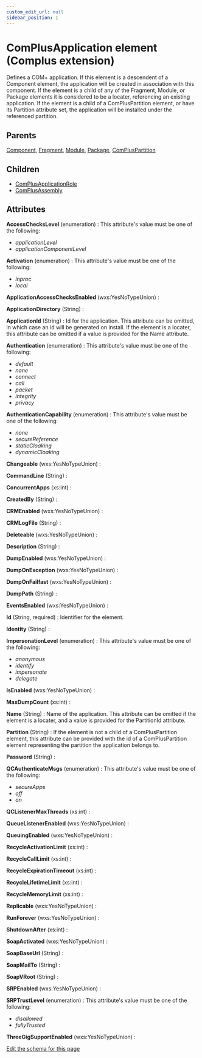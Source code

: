 ```yaml
---
custom_edit_url: null
sidebar_position: 1
---
```

# ComPlusApplication element (Complus extension)
Defines a COM+ application. If this element is a descendent of a Component element, the application will be created in association with this component. If the element is a child of any of the Fragment, Module, or Package elements it is considered to be a locater, referencing an existing application.  If the element is a child of a ComPlusPartition element, or have its Partition attribute set, the application will be installed under the referenced partition.

## Parents
[Component](../wxs/component.md), [Fragment](../wxs/fragment.md), [Module](../wxs/module.md), [Package](../wxs/package.md), [ComPlusPartition](compluspartition.md)

## Children
* [ComPlusApplicationRole](complusapplicationrole.md) 
* [ComPlusAssembly](complusassembly.md) 

## Attributes
**AccessChecksLevel** (enumeration)
  :  This attribute's value must be one of the following:
- *applicationLevel*
- *applicationComponentLevel*

**Activation** (enumeration)
  :  This attribute's value must be one of the following:
- *inproc*
- *local*

**ApplicationAccessChecksEnabled** (wxs:YesNoTypeUnion)
  : 

**ApplicationDirectory** (String)
  : 

**ApplicationId** (String)
  : Id for the application. This attribute can be omitted, in which case an id will be generated on install. If the element is a locater, this attribute can be omitted if a value is provided for the Name attribute.

**Authentication** (enumeration)
  :  This attribute's value must be one of the following:
- *default*
- *none*
- *connect*
- *call*
- *packet*
- *integrity*
- *privacy*

**AuthenticationCapability** (enumeration)
  :  This attribute's value must be one of the following:
- *none*
- *secureReference*
- *staticCloaking*
- *dynamicCloaking*

**Changeable** (wxs:YesNoTypeUnion)
  : 

**CommandLine** (String)
  : 

**ConcurrentApps** (xs:int)
  : 

**CreatedBy** (String)
  : 

**CRMEnabled** (wxs:YesNoTypeUnion)
  : 

**CRMLogFile** (String)
  : 

**Deleteable** (wxs:YesNoTypeUnion)
  : 

**Description** (String)
  : 

**DumpEnabled** (wxs:YesNoTypeUnion)
  : 

**DumpOnException** (wxs:YesNoTypeUnion)
  : 

**DumpOnFailfast** (wxs:YesNoTypeUnion)
  : 

**DumpPath** (String)
  : 

**EventsEnabled** (wxs:YesNoTypeUnion)
  : 

**Id** (String, required)
  : Identifier for the element.

**Identity** (String)
  : 

**ImpersonationLevel** (enumeration)
  :  This attribute's value must be one of the following:
- *anonymous*
- *identify*
- *impersonate*
- *delegate*

**IsEnabled** (wxs:YesNoTypeUnion)
  : 

**MaxDumpCount** (xs:int)
  : 

**Name** (String)
  : Name of the application. This attribute can be omitted if the element is a locater, and a value is provided for the PartitionId attribute.

**Partition** (String)
  : If the element is not a child of a ComPlusPartition element, this attribute can be provided with the id of a ComPlusPartition element representing the partition the application belongs to.

**Password** (String)
  : 

**QCAuthenticateMsgs** (enumeration)
  :  This attribute's value must be one of the following:
- *secureApps*
- *off*
- *on*

**QCListenerMaxThreads** (xs:int)
  : 

**QueueListenerEnabled** (wxs:YesNoTypeUnion)
  : 

**QueuingEnabled** (wxs:YesNoTypeUnion)
  : 

**RecycleActivationLimit** (xs:int)
  : 

**RecycleCallLimit** (xs:int)
  : 

**RecycleExpirationTimeout** (xs:int)
  : 

**RecycleLifetimeLimit** (xs:int)
  : 

**RecycleMemoryLimit** (xs:int)
  : 

**Replicable** (wxs:YesNoTypeUnion)
  : 

**RunForever** (wxs:YesNoTypeUnion)
  : 

**ShutdownAfter** (xs:int)
  : 

**SoapActivated** (wxs:YesNoTypeUnion)
  : 

**SoapBaseUrl** (String)
  : 

**SoapMailTo** (String)
  : 

**SoapVRoot** (String)
  : 

**SRPEnabled** (wxs:YesNoTypeUnion)
  : 

**SRPTrustLevel** (enumeration)
  :  This attribute's value must be one of the following:
- *disallowed*
- *fullyTrusted*

**ThreeGigSupportEnabled** (wxs:YesNoTypeUnion)
  : 


[Edit the schema for this page](https://github.com/wixtoolset/web/blob/master/src/xsd4/complus.xsd)